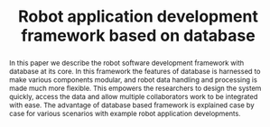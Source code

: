 ---
layout: project-page-new
title: "Robot application development framework based on database"
authors:
  - name: Subhash.S
    sup: #
  - name: K. Madhava Krishna
    sup: #
affiliations:
  - name: IIIT Hyderabad, India
    link: https://robotics.iiit.ac.in
    sup: #
permalink: /publications/2009/S_Robot-application/
abstract: "In this paper we describe the robot software development framework with database at its core. In this framework the features of database is harnessed to make various components modular, and robot data handling and processing is made much more flexible. This empowers the researchers to design the system quickly, access the data and allow multiple collaborators work to be integrated with ease. The advantage of database based framework is explained case by case for various scenarios with example robot application developments."
paper: https://robotics.iiit.ac.in/uploads/Main/Publications/SubhashKrish.Robio09.pdf
# iframe: https://www.youtube.com/embed/jhjskX4FQwA

---